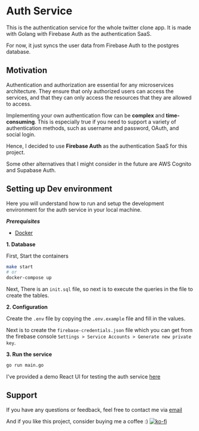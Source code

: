 # Auth Service

This is the authentication service for the whole twitter clone app. It is made with Golang with Firebase Auth as the authentication SaaS.

For now, it just syncs the user data from Firebase Auth to the postgres database.

## Motivation

Authentication and authorization are essential for any microservices architecture. They ensure that only authorized users can access the services, and that they can only access the resources that they are allowed to access.

Implementing your own authentication flow can be **complex** and **time-consuming**. This is especially true if you need to support a variety of authentication methods, such as username and password, OAuth, and social login.

Hence, I decided to use **Firebase Auth** as the authentication SaaS for this project.

Some other alternatives that I might consider in the future are AWS Cognito and Supabase Auth.

## Setting up Dev environment

Here you will understand how to run and setup the development environment for the auth service in your local machine.

***Prerequisites***
- [Docker](https://docker.com/)

**1. Database**

First, Start the containers

```bash
make start
# or
docker-compose up
```

Next, There is an `init.sql` file, so next is to execute the queries in the file to create the tables.

**2. Configuration**

Create the `.env` file by copying the `.env.example` file and fill in the values.

Next is to create the `firebase-credentials.json` file which you can get from the firebase console `Settings > Service Accounts > Generate new private key`.

**3. Run the service**

```bash
go run main.go
```

I've provided a demo React UI for testing the auth service [here](demo)

## Support

If you have any questions or feedback, feel free to contact me via [email](mailto:juandotulung@gmail.com)

And if you like this project, consider buying me a coffee :)
[![ko-fi](https://ko-fi.com/img/githubbutton_sm.svg)](https://ko-fi.com/Y8Y8DFOVT)